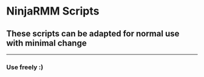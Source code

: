 # NinjaRMM Scripts
## These scripts can be adapted for normal use with minimal change
---
### Use freely :)
